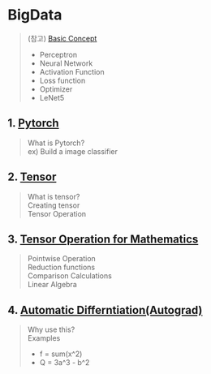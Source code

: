 # BigData
> (참고) [Basic Concept](https://github.com/bosunKwak/BigData/blob/main/basic_concept.md)
> - Perceptron
> - Neural Network
> - Activation Function
> - Loss function
> - Optimizer
> - LeNet5

## 1. [Pytorch](https://github.com/bosunKwak/BigData/blob/main/Pytorch.ipynb)
> What is Pytorch? <br>
>   ex) Build a image classifier

## 2. [Tensor](https://github.com/bosunKwak/BigData/blob/main/tensor.ipynb)
> What is tensor? <br>
> Creating tensor <br>
> Tensor Operation

## 3. [Tensor Operation for Mathematics](https://github.com/bosunKwak/BigData/blob/main/Tensor_Operation_for_Mathematics.ipynb)
> Pointwise Operation <br>
> Reduction functions <br>
> Comparison Calculations <br>
> Linear Algebra

## 4. [Automatic Differntiation(Autograd)](https://github.com/bosunKwak/BigData/blob/main/Tensor_Operation_for_Mathematics.ipynb)
> Why use this? <br>
> Examples
>   - f = sum(x^2)
>   - Q = 3a^3 - b^2
